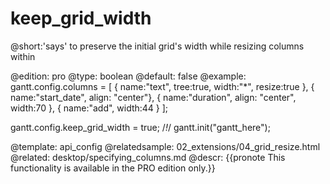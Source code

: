 keep_grid_width
=============

@short:'says' to preserve the initial grid's width while resizing columns within
	
@edition: pro
@type: boolean
@default: false
@example:
gantt.config.columns = [
	{ name:"text", tree:true, width:"*", resize:true },
	{ name:"start_date", align: "center"},
	{ name:"duration", align: "center", width:70 },
	{ name:"add", width:44 }
];

gantt.config.keep_grid_width = true; /*!*/
gantt.init("gantt_here");

@template:	api_config
@relatedsample:
	02_extensions/04_grid_resize.html
@related:
	desktop/specifying_columns.md
@descr:
{{pronote This functionality is available in the PRO edition only.}}

